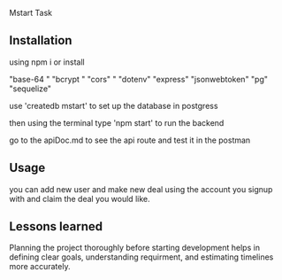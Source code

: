 Mstart Task

## Installation

using npm i or install

"base-64 "
"bcrypt "
"cors" "
"dotenv"
"express"
"jsonwebtoken"
"pg"
"sequelize"

use 'createdb mstart' to set up the database in postgress

then using the terminal type 'npm start' to run the backend

go to the apiDoc.md to see the api route and test it in the postman

## Usage

you can add new user and make new deal using the account you signup with and claim the deal you would like.

## Lessons learned

Planning the project thoroughly before starting development helps in defining clear goals, understanding requirment, and estimating timelines more accurately.
